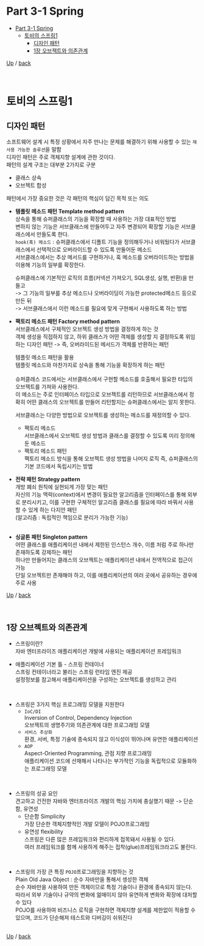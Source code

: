 # Part 3-1 Spring
- [Part 3-1 Spring](#part-3-1-Spring)
  - [토비의 스프링1](#토비의-스프링1)
    - [디자인 패턴](#디자인-패턴)
    - [1장 오브젝트와 의존관계](#1장-오브젝트와-의존관계)


[Up](#part-3-1-Spring) / [back](https://github.com/codenee/CS-Study)

</br>

# 토비의 스프링1

## 디자인 패턴
소프트웨어 설계 시 특정 상황에서 자주 만나는 문제를 해결하기 위해 사용할 수 있는 `재사용 가능한 솔루션`을 말함 </br>
디자인 패턴은 주로 객체지향 설계에 관한 것이다. </br>
패턴의 설계 구조는 대부분 2가지로 구분
* 클래스 상속
* 오브젝트 합성

패턴에서 가장 중요한 것은 각 패턴의 핵심이 담긴 목적 또는 의도 </br> 

* __템플릿 메소드 패턴 Template method pattern__ </br> 
  상속을 통해 슈퍼클래스의 기능을 확장할 때 사용하는 가장 대표적인 방법 </br>
  변하지 않는 기능은 서브클래스에 만들어두고 자주 변경되어 확장할 기능은 서브클래스에서 만들도록 한다.</br>
  `hook(훅) 메소드` : 슈퍼클래스에서 디폴트 기능을 정의해두거나 비워뒀다가 서브클래스에서 선택적으로 오버라이드할 수 있도록 만둘어둔 메소드</br>
  서브클래스에서는 추상 메서드를 구현하거나, 훅 메소드를 오버라이드하는 방법을 이용해 기능의 일부를 확장한다. </br>

  슈퍼클래스에 기본적인 로직의 흐름(커넥션 가져오기, SQL생성, 실행, 반환)을 만들고 </br>
  -> 그 기능의 일부를 추상 메소드나 오버라이딩이 가능한 protected메소드 등으로 만든 뒤 </br>
  -> 서브클래스에서 이런 메소드를 필요에 맞게 구현해서 사용하도록 하는 방법 </br>

* __팩토리 메소드 패턴 Factory method pattern__ </br>
  서브클래스에서 구체적인 오브젝트 생성 방법을 결정하게 하는 것 </br> 
  객체 생성을 직접하지 않고, 하위 클래스가 어떤 객체를 생성할 지 결정하도록 위임하는 디자인 패턴 -> 즉, 오버라이드된 메서드가 객체를 반환하는 패턴 </br>

  템플릿 메소드 패턴을 활용</br>
  템플릿 메소드와 마찬가지로 상속을 통해 기능을 확장하게 하는 패턴 </br>   
  슈퍼클래스 코드에서는 서브클래스에서 구현할 메소드를 호출해서 필요한 타입의 오브젝트를 가져와 사용한다. </br>
  이 메소드는 주로 인터페이스 타입으로 오브젝트를 리턴하므로 서브클래스에서 정확히 어떤 클래스의 오브젝트를 만들어 리턴할지는 슈퍼클래스에서는 알지 못한다. </br>

  서브클래스는 다양한 방법으로 오브젝트를 생성하는 메소드를 재정의할 수 있다.
  * 팩토리 메소드 </br> 
    서브클래스에서 오브젝트 생성 방법과 클래스를 결정할 수 있도록 미리 정의해둔 메소드
  * 팩토리 메소드 패턴 </br>
    팩토리 메소드 방식을 통해 오브젝트 생성 방법을 나머지 로직 즉, 슈퍼클래스의 기본 코드에서 독립시키는 방법 </br>

* __전략 패턴 Strategy pattern__ </br>
  개방 폐쇠 원칙에 실현되게 가장 맞는 패턴  </br>
  자신의 기능 맥락(context)에서 변경이 필요한 알고리즘을 인터페이스를 통해 외부로 분리시키고, 이를 구현한 구체적인 알고리즘 클래스를 필요에 따라 바꿔서 사용할 수 있게 하는 다지안 패턴 </br>
  (알고리즘 : 독립적인 책임으로 분리가 가능한 기능)  </br>
     </br>

* __싱글톤 패턴 Singleton pattern__  </br>
  어떤 클래스를 애플리케이션 내에서 제한된 인스턴스 개수, 이름 처럼 주로 하나만 존재하도록 강제하는 패턴</br>
  하나만 만들어지는 클래스의 오브젝트는 애플리케이션 내에서 전역적으로 접근이 가능  </br>
  단일 오브젝트만 존재해야 하고, 이를 애플리케이션의 여러 곳에서 공유하는 경우에 주로 사용  </br>
  
[Up](#part-4-1-Spring) / [back](https://github.com/codenee/CS-Study)

</br>


## 1장 오브젝트와 의존관계
* 스프링이란? </br>
  자바 엔터프라이즈 애플리케이션 개발에 사용되는 애플리케이션 프레임워크 </br>
  
* 애플리케이션 기본 틀 - 스프링 컨테이너 </br>
  스프링 컨테이너라고 불리는 스프링 런타임 엔진 제공 </br>
  설정정보를 참고해서 애플리케이션을 구성하는 오브젝트를 생성하고 관리 </br>
 </br>
 
* 스프링은 3가지 핵심 프로그래밍 모델을 지원한다
  * `IoC/DI` </br>
    Inversion of Control, Dependency Injection </br>
    오브젝트의 생명주기와 의존관계에 대한 프로그래밍 모델 </br>
  * `서비스 추상화`  </br>
    환경, 서버, 특정 기술에 종속되지 않고 이식성이 뛰어나며 유연한 애플리케이션 </br>
  * `AOP`  </br>
    Aspect-Oriented Programming, 관점 지향 프로그래밍 </br>
    애플리케이션 코드에 산재해서 나타나는 부가적인 기능을 독립적으로 모듈화하는 프로그래밍 모델   </br>
 </br>

* 스프링의 성공 요인 </br>
  견고하고 건전한 자바와 엔터프라이즈 개발의 핵심 가치에 충실했기 때문 -> 단순함, 유연성
  * 단순함 Simplicity </br>
    가장 단순한 객체지향적인 개발 모델이 POJO프로그래밍
  * 유연성 flexibility </br>
    스프링은 다른 많은 프레임워크와 편리하게 접목돼서 사용될 수 있다.  </br>
    여러 프레임워크를 함께 사용하게 해주는 접착(glue)프레임워크라고도 불린다.  </br>
 </br>

* 스프링의 가장 큰 특징
  `POJO`프로그래밍을 지향하는 것 </br>
  Plain Old Java Object : 순수 자바만을 통해서 생성한 객체 </br>
  순수 자바만을 사용하여 만든 객체이므로 특정 기술이나 환경에 종속되지 않는다. </br>
  따라서 외부 기술이나 규약의 변화에 얾매이지 않아 유연하게 변화와 확장에 대처할 수 있다 </br>
  POJO를 사용하여 비즈니스 로직을 구현하면 객체지향 설계를 제한없이 적용할 수 있으며, 코드가 단순해져 테스트와 디버깅이 쉬워진다 </br>
  </br>

  


[Up](#part-4-1-Spring) / [back](https://github.com/codenee/CS-Study)

</br>
